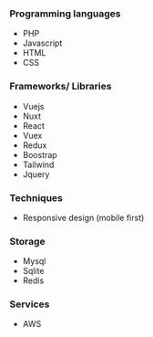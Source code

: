 ### Programming languages

* PHP
* Javascript
* HTML
* CSS

### Frameworks/ Libraries

* Vuejs
* Nuxt 
* React
* Vuex
* Redux
* Boostrap
* Tailwind
* Jquery

### Techniques

* Responsive design (mobile first)

### Storage

* Mysql
* Sqlite
* Redis

### Services

* AWS